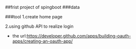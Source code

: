  ##frist project of spingboot
 ###data
 
 
 
 ###tool
 1.create home page
  
 2.using github API to realize login
 - the url:https://developer.github.com/apps/building-oauth-apps/creating-an-oauth-app/